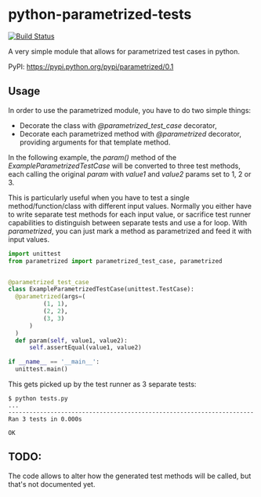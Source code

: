 # python-parametrized-tests

[![Build Status](https://travis-ci.org/samupl/python-parametrized-tests.svg?branch=master)](https://travis-ci.org/samupl/python-parametrized-tests)

A very simple module that allows for parametrized test cases in python.

PyPI: https://pypi.python.org/pypi/parametrized/0.1

## Usage

In order to use the parametrized module, you have to do two simple things:

* Decorate the class with _@parametrized_test_case_ decorator,
* Decorate each parametrized method with _@parametrized_ decorator, providing arguments for that template method.

In the following example, the _param()_ method of the _ExampleParametrizedTestCase_ will be converted to three test methods, each calling the original _param_ with _value1_ and _value2_ params set to 1, 2 or 3.

This is particularly useful when you have to test a single method/function/class with different input values. Normally you either have to write separate test methods for each input value, or sacrifice test runner capabilities to distinguish between separate tests and use a for loop. With _parametrized_, you can just mark a method as parametrized and feed it with input values.

```python
import unittest
from parametrized import parametrized_test_case, parametrized


@parametrized_test_case
class ExampleParametrizedTestCase(unittest.TestCase):
  @parametrized(args=(
          (1, 1),
          (2, 2),
          (3, 3)
      )
  )
  def param(self, value1, value2):
      self.assertEqual(value1, value2)

if __name__ == '__main__':
  unittest.main()
```

This gets picked up by the test runner as 3 separate tests:

```
$ python tests.py
...
----------------------------------------------------------------------
Ran 3 tests in 0.000s

OK
```

## TODO:

The code allows to alter how the generated test methods will be called, but that's not documented yet.

